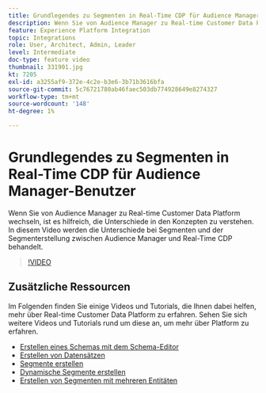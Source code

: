 ```yaml
---
title: Grundlegendes zu Segmenten in Real-Time CDP für Audience Manager-Benutzer
description: Wenn Sie von Audience Manager zu Real-time Customer Data Platform wechseln, ist es hilfreich, die Unterschiede in den Konzepten zu verstehen. In diesem Video werden die Unterschiede bei Segmenten und der Segmenterstellung zwischen Audience Manager und Real-Time CDP behandelt.
feature: Experience Platform Integration
topic: Integrations
role: User, Architect, Admin, Leader
level: Intermediate
doc-type: feature video
thumbnail: 331901.jpg
kt: 7205
exl-id: a3255af9-372e-4c2e-b3e6-3b71b3616bfa
source-git-commit: 5c76721780ab46faec503db774928649e8274327
workflow-type: tm+mt
source-wordcount: '148'
ht-degree: 1%

---
```


# Grundlegendes zu Segmenten in Real-Time CDP für Audience Manager-Benutzer

Wenn Sie von Audience Manager zu Real-time Customer Data Platform wechseln, ist es hilfreich, die Unterschiede in den Konzepten zu verstehen. In diesem Video werden die Unterschiede bei Segmenten und der Segmenterstellung zwischen Audience Manager und Real-Time CDP behandelt.

>[!VIDEO](https://video.tv.adobe.com/v/331901/?quality=12&learn=on)

## Zusätzliche Ressourcen

Im Folgenden finden Sie einige Videos und Tutorials, die Ihnen dabei helfen, mehr über Real-time Customer Data Platform zu erfahren. Sehen Sie sich weitere Videos und Tutorials rund um diese an, um mehr über Platform zu erfahren.

* [Erstellen eines Schemas mit dem Schema-Editor](https://experienceleague.adobe.com/docs/experience-platform/xdm/tutorials/create-schema-ui.html?lang=en#getting-started)
* [Erstellen von Datensätzen](https://experienceleague.adobe.com/docs/platform-learn/getting-started-for-data-architects-and-data-engineers/create-datasets.html?lang=en#permissions-required)
* [Segmente erstellen](https://experienceleague.adobe.com/docs/platform-learn/tutorials/segments/create-segments.html?lang=en#segments)
* [Dynamische Segmente erstellen](https://experienceleague.adobe.com/docs/platform-learn/tutorials/segments/create-dynamic-segments.html?lang=en#segments)
* [Erstellen von Segmenten mit mehreren Entitäten](https://experienceleague.adobe.com/docs/platform-learn/tutorials/segments/create-multi-entity-segments.html?lang=en#segments)
